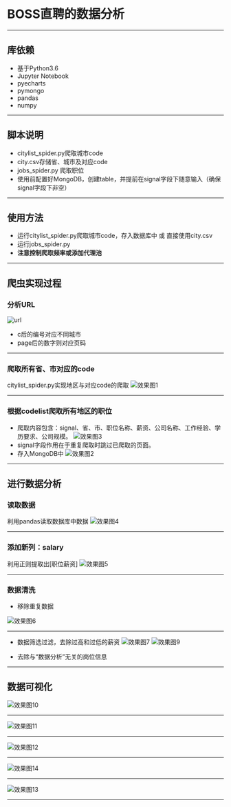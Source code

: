 # BOSS直聘的数据分析
---
## 库依赖
- 基于Python3.6
- Jupyter Notebook
- pyecharts
- pymongo
- pandas
- numpy
---

## 脚本说明
- citylist_spider.py爬取城市code
- city.csv存储省、城市及对应code
- jobs_spider.py 爬取职位
- 使用前配置好MongoDB，创建table，并提前在signal字段下随意输入（确保signal字段下非空）

---

## 使用方法
- 运行citylist_spider.py爬取城市code，存入数据库中 或 直接使用city.csv
- 运行jobs_spider.py 
- **注意控制爬取频率或添加代理池**

---

## 爬虫实现过程
### 分析URL
![url](pics/url.png)
- c后的编号对应不同城市
- page后的数字则对应页码

---

### 爬取所有省、市对应的code
citylist_spider.py实现地区与对应code的爬取
![效果图1](pics/1.png)

---
### 根据codelist爬取所有地区的职位
- 爬取内容包含：signal、省、市、职位名称、薪资、公司名称、工作经验、学历要求、公司规模。
![效果图3](pics/3.png)
- signal字段作用在于重复爬取时跳过已爬取的页面。
- 存入MongoDB中
![效果图2](pics/2.png)

---
## 进行数据分析
### 读取数据
利用pandas读取数据库中数据
![效果图4](pics/4.png)

---
### 添加新列：salary
利用正则提取出[职位薪资]
![效果图5](pics/5.png)

---
### 数据清洗 
- 移除重复数据

![效果图6](pics/6.png)

---

- 数据筛选过滤，去除过高和过低的薪资
![效果图7](pics/7.png)
![效果图9](pics/9.png)

- 去除与“数据分析”无关的岗位信息

---
## 数据可视化
![效果图10](pics/10.png)

---

![效果图11](pics/11.png)

---

![效果图12](pics/12.png)

---

![效果图14](pics/14.png)

---

![效果图13](pics/13.png)



---
